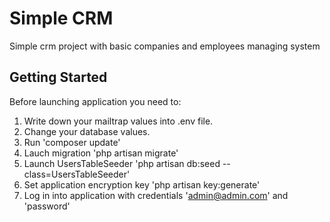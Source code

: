 # Simple CRM

Simple crm project with basic companies and employees managing system

## Getting Started

Before launching application you need to:
1.  Write down your mailtrap values into .env file.
2.  Change your database values.
3.  Run 'composer update'
4.  Lauch migration 'php artisan migrate'
5.  Launch UsersTableSeeder 'php artisan db:seed --class=UsersTableSeeder'
6.  Set application encryption key 'php artisan key:generate'
7.  Log in into application with credentials 'admin@admin.com' and 'password'



